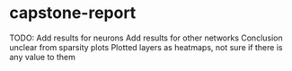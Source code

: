 # capstone-report

TODO:
Add results for neurons
Add results for other networks
Conclusion unclear from sparsity plots
Plotted layers as heatmaps, not sure if there is any value to them
